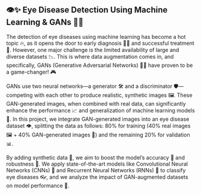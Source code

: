 ## 👁️✨ Eye Disease Detection Using Machine Learning & GANs 🎯🤖

The detection of eye diseases using machine learning has become a hot topic 🔥, as it opens the door to early diagnosis 🕵️‍♂️ and successful treatment 🏥. However, one major challenge is the limited availability of large and diverse datasets 📉. This is where data augmentation comes in, and specifically, GANs (Generative Adversarial Networks) 🎨🤖 have proven to be a game-changer! 🎮

GANs use two neural networks—a generator 🛠️ and a discriminator 🛡️—competing with each other to produce realistic, synthetic images 🖼️. These GAN-generated images, when combined with real data, can significantly enhance the performance 📈 and generalization of machine learning models 🚀. In this project, we integrate GAN-generated images into an eye disease dataset 👁️, splitting the data as follows: 80% for training (40% real images 🖼️ + 40% GAN-generated images 🎨) and the remaining 20% for validation 📊.

By adding synthetic data 💾, we aim to boost the model’s accuracy 💯 and robustness 💪. We apply state-of-the-art models like Convolutional Neural Networks (CNNs) 🧠 and Recurrent Neural Networks (RNNs) 🔄 to classify eye diseases 👓, and we analyze the impact of GAN-augmented datasets on model performance 🎯.
